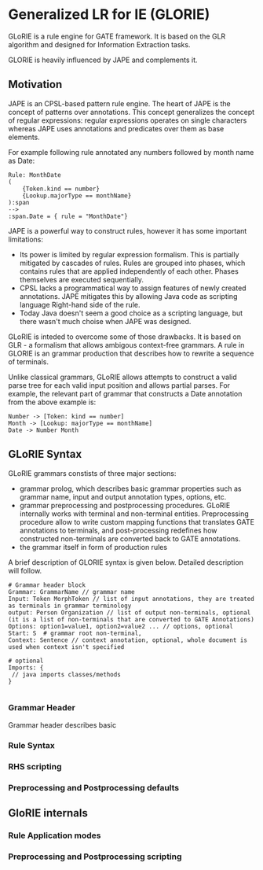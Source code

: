 # Generalized LR for IE (GLORIE)
GLoRIE is a rule engine for GATE framework. It is based on the GLR algorithm and designed 
for Information Extraction tasks.

GLORIE is heavily influenced by JAPE and complements it.

## Motivation
JAPE is an CPSL-based pattern rule engine. The heart of JAPE is the concept of patterns
over annotations. This concept generalizes the concept of regular expressions: regular
expressions operates on single characters whereas JAPE uses annotations and predicates over them
as base elements.

For example following rule annotated any numbers followed by month name as Date:
```
Rule: MonthDate
(
	{Token.kind == number}
	{Lookup.majorType == monthName}
):span
-->
:span.Date = { rule = "MonthDate"}
```
 
JAPE is a powerful way to construct rules, however it has some important limitations:
* Its power is limited by regular expression formalism. This is partially mitigated by cascades of rules.
  Rules are grouped into phases, which contains rules that are applied independently of each other. Phases themselves
  are executed sequentially.
* CPSL lacks a programmatical way to assign features of newly created annotations. JAPE mitigates
  this by allowing Java code as scripting language Right-hand side of the rule. 
* Today Java doesn't seem a good choice as a scripting language, but there wasn't much choise when JAPE was designed.


GLoRIE is inteded to overcome some of those drawbacks. It is based on GLR - a formalism that allows ambigous context-free grammars.
A rule in GLORIE is an grammar production that describes how to rewrite a sequence of terminals.

Unlike classical grammars, GLoRIE allows attempts to construct a valid parse tree for each valid input position and allows partial parses.
For example, the relevant part of grammar that constructs a Date annotation from the above example is:
```
Number -> [Token: kind == number]
Month -> [Lookup: majorType == monthName]
Date -> Number Month

```


## GLoRIE Syntax
GLoRIE grammars constists of three major sections:
* grammar prolog, which describes basic grammar properties such as grammar name, input and output annotation types, options, etc.
* grammar preprocessing and postprocessing procedures. GLoRIE internally works with terminal and non-terminal entities. Preprocessing 
  procedure allow to write custom mapping functions that translates GATE annotations to terminals, and post-processing redefines how 
  constructed non-terminals are converted back to GATE annotations.
* the grammar itself in form of production rules

A brief description of GLORIE syntax is given below. Detailed description will follow.
```
# Grammar header block
Grammar: GrammarName // grammar name
Input: Token MorphToken // list of input annotations, they are treated as terminals in grammar terminology
output: Person Organization // list of output non-terminals, optional (it is a list of non-terminals that are converted to GATE Annotations)
Options: option1=value1, option2=value2 ... // options, optional
Start: S  # grammar root non-terminal,
Context: Sentence // context annotation, optional, whole document is used when context isn't specified

# optional
Imports: {
 // java imports classes/methods
}


```

### Grammar Header
Grammar header describes basic
### Rule Syntax
### RHS scripting
### Preprocessing and Postprocessing defaults

## GloRIE internals
### Rule Application modes
### Preprocessing and Postprocessing scripting




 